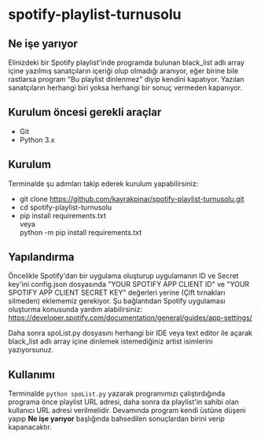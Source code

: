 # spotify-playlist-turnusolu

## Ne işe yarıyor
Elinizdeki bir Spotify playlist'inde programda bulunan black_list adlı array içine yazılmış sanatçıların içeriği olup olmadığı aranıyor, eğer birine bile rastlarsa program "Bu playlist dinlenmez" diyip kendini kapatıyor. Yazılan sanatçıların herhangi biri yoksa herhangi bir sonuç vermeden kapanıyor.

## Kurulum öncesi gerekli araçlar
* Git
* Python 3.x

## Kurulum
Terminalde şu adımları takip ederek kurulum yapabilirsiniz:<br>
* git clone https://github.com/kayrakpinar/spotify-playlist-turnusolu.git<br>
* cd spotify-playlist-turnusolu<br>
* pip install requirements.txt<br>
veya <br>
python -m pip install requirements.txt

## Yapılandırma
Öncelikle Spotify'dan bir uygulama oluşturup uygulamanın ID ve Secret key'ini config.json dosyasında "YOUR SPOTIFY APP CLIENT ID" ve "YOUR SPOTIFY APP CLIENT SECRET KEY" değerleri yerine (Çift tırnakları silmeden) eklememiz gerekiyor. Şu bağlantıdan Spotify uygulaması oluşturma konusunda yardım alabilirsiniz: https://developer.spotify.com/documentation/general/guides/app-settings/<br>

Daha sonra spoList.py dosyasını herhangi bir IDE veya text editor ile açarak black_list adlı array içine dinlemek istemediğiniz artist isimlerini yazıyorsunuz.

## Kullanımı
Terminalde `python spoList.py` yazarak programımızı çalıştırdığında programa önce playlist URL adresi, daha sonra da playlist'in sahibi olan kullanıcı URL adresi verilmelidir. Devamında program kendi üstüne düşeni yapıp **Ne işe yarıyor** başlığında bahsedilen sonuçlardan birini verip kapanacaktır.
